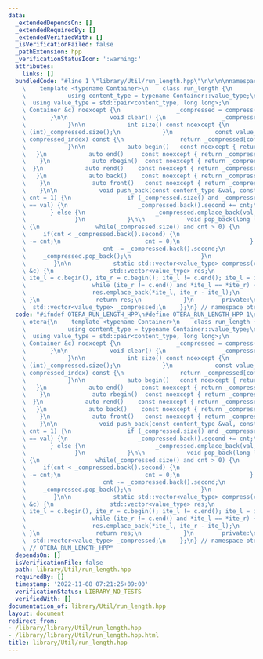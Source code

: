```yaml
---
data:
  _extendedDependsOn: []
  _extendedRequiredBy: []
  _extendedVerifiedWith: []
  _isVerificationFailed: false
  _pathExtension: hpp
  _verificationStatusIcon: ':warning:'
  attributes:
    links: []
  bundledCode: "#line 1 \"library/Util/run_length.hpp\"\n\n\n\nnamespace otera{\n\
    \    template <typename Container>\n    class run_length {\n        public:\n\
    \            using content_type = typename Container::value_type;\n          \
    \  using value_type = std::pair<content_type, long long>;\n            run_length(const\
    \ Container &c) noexcept {\n                _compressed = compress(c);\n     \
    \       }\n\n            void clear() {\n                _compressed.clear();\n\
    \            }\n\n            int size() const noexcept {\n                return\
    \ (int)_compressed.size();\n            }\n            const value_type &operator[](int\
    \ compressed_index) const {\n                return _compressed[compressed_index];\n\
    \            }\n\n            auto begin()   const noexcept { return _compressed.begin();\
    \   }\n            auto end()     const noexcept { return _compressed.end(); \
    \    }\n            auto rbegin()  const noexcept { return _compressed.rbegin();\
    \  }\n            auto rend()    const noexcept { return _compressed.rend(); \
    \   }\n            auto back()    const noexcept { return _compressed.back();\
    \    }\n            auto front()   const noexcept { return _compressed.front();\
    \    }\n\n            void push_back(const content_type &val, const long long\
    \ cnt = 1) {\n                if (_compressed.size() and _compressed.back().first\
    \ == val) {\n                    _compressed.back().second += cnt;\n         \
    \       } else {\n                    _compressed.emplace_back(val, cnt);\n  \
    \              }\n            }\n\n            void pop_back(long long cnt = 1)\
    \ {\n                while(_compressed.size() and cnt > 0) {\n               \
    \     if(cnt < _compressed.back().second) {\n                        _compressed.back().second\
    \ -= cnt;\n                        cnt = 0;\n                    } else {\n  \
    \                      cnt -= _compressed.back().second;\n                   \
    \     _compressed.pop_back();\n                    }\n                }\n    \
    \        }\n\n            static std::vector<value_type> compress(const Container\
    \ &c) {\n                std::vector<value_type> res;\n                for(auto\
    \ ite_l = c.begin(), ite_r = c.begin(); ite_l != c.end(); ite_l = ite_r) {\n \
    \                   while (ite_r != c.end() and *ite_l == *ite_r) ++ite_r;\n \
    \                   res.emplace_back(*ite_l, ite_r - ite_l);\n               \
    \ }\n                return res;\n            }\n        private:\n          \
    \  std::vector<value_type> _compressed;\n    };\n} // namespace otera\n\n\n"
  code: "#ifndef OTERA_RUN_LENGTH_HPP\n#define OTERA_RUN_LENGTH_HPP 1\n\nnamespace\
    \ otera{\n    template <typename Container>\n    class run_length {\n        public:\n\
    \            using content_type = typename Container::value_type;\n          \
    \  using value_type = std::pair<content_type, long long>;\n            run_length(const\
    \ Container &c) noexcept {\n                _compressed = compress(c);\n     \
    \       }\n\n            void clear() {\n                _compressed.clear();\n\
    \            }\n\n            int size() const noexcept {\n                return\
    \ (int)_compressed.size();\n            }\n            const value_type &operator[](int\
    \ compressed_index) const {\n                return _compressed[compressed_index];\n\
    \            }\n\n            auto begin()   const noexcept { return _compressed.begin();\
    \   }\n            auto end()     const noexcept { return _compressed.end(); \
    \    }\n            auto rbegin()  const noexcept { return _compressed.rbegin();\
    \  }\n            auto rend()    const noexcept { return _compressed.rend(); \
    \   }\n            auto back()    const noexcept { return _compressed.back();\
    \    }\n            auto front()   const noexcept { return _compressed.front();\
    \    }\n\n            void push_back(const content_type &val, const long long\
    \ cnt = 1) {\n                if (_compressed.size() and _compressed.back().first\
    \ == val) {\n                    _compressed.back().second += cnt;\n         \
    \       } else {\n                    _compressed.emplace_back(val, cnt);\n  \
    \              }\n            }\n\n            void pop_back(long long cnt = 1)\
    \ {\n                while(_compressed.size() and cnt > 0) {\n               \
    \     if(cnt < _compressed.back().second) {\n                        _compressed.back().second\
    \ -= cnt;\n                        cnt = 0;\n                    } else {\n  \
    \                      cnt -= _compressed.back().second;\n                   \
    \     _compressed.pop_back();\n                    }\n                }\n    \
    \        }\n\n            static std::vector<value_type> compress(const Container\
    \ &c) {\n                std::vector<value_type> res;\n                for(auto\
    \ ite_l = c.begin(), ite_r = c.begin(); ite_l != c.end(); ite_l = ite_r) {\n \
    \                   while (ite_r != c.end() and *ite_l == *ite_r) ++ite_r;\n \
    \                   res.emplace_back(*ite_l, ite_r - ite_l);\n               \
    \ }\n                return res;\n            }\n        private:\n          \
    \  std::vector<value_type> _compressed;\n    };\n} // namespace otera\n\n#endif\
    \ // OTERA_RUN_LENGTH_HPP"
  dependsOn: []
  isVerificationFile: false
  path: library/Util/run_length.hpp
  requiredBy: []
  timestamp: '2022-11-08 07:21:25+09:00'
  verificationStatus: LIBRARY_NO_TESTS
  verifiedWith: []
documentation_of: library/Util/run_length.hpp
layout: document
redirect_from:
- /library/library/Util/run_length.hpp
- /library/library/Util/run_length.hpp.html
title: library/Util/run_length.hpp
---
```

